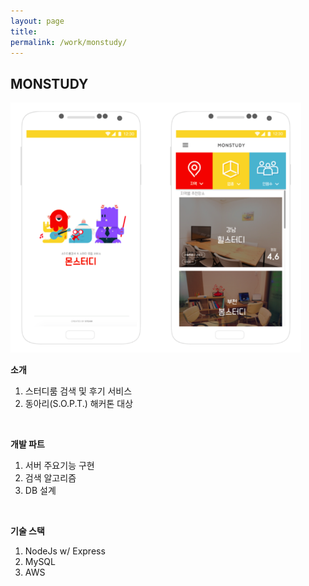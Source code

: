```yaml
---
layout: page
title:
permalink: /work/monstudy/
---
```



## MONSTUDY

<img src ="/images/mon.png" height="400">



<br>

**소개**

1. 스터디룸 검색 및 후기 서비스
2. 동아리(S.O.P.T.) 해커톤 대상

<br>

**개발 파트**

1. 서버 주요기능 구현
2. 검색 알고리즘
3. DB 설계

<br>

**기술 스택**

1. NodeJs w/ Express
2. MySQL
3. AWS

<br>
